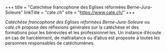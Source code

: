 +++
title = "Catéchèse francophone des Eglises réformées Berne-Jura-Soleure"
linkTitle = "cate.ch"
site = "https://www.cate.ch/"
+++

*Catéchèse francophone des Eglises réformées Berne-Jura-Soleure* ou *cate.ch* propose des réflexions générales sur la catéchèse et des formations pour les bénévoles et les professionnel·les. Un instance d’écoute en cas de harcèlement, de maltraitance ou d’abus est proposée à toutes les personnes responsables de catéchumènes.
